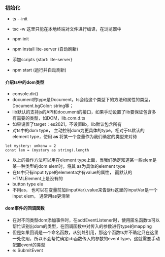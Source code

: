 ### 初始化

- ts --init
- tsc -w
这里只能在本地终端对文件进行编译，在浏览器中

- npm init
- npm install lite-server (自动刷新)
- 添加scripts {start: lite-server}
- npm start (运行并自动刷新)


#### 介绍ts中的dom类型
 - console.dir()
 - document的type是Document，ts会给这个类型下的方法和属性的类型，Document.bgColor: string等；
 - lib默认的支持js的API和document的接口，如果手动设置了lib要保证包含多有需要的类型，如DOM，lib.com.d.ts
 - 如果设置了target：es2021，不设置lib，lib默认包含所有
 - 对ts中的dom type， 主动控制dom为更具体的type，相对于ts默认的element type，使用 **as** 将某一个变量作为我们确定的类型来对待

```
let mystery: unkonw = 2
const len = (mystery as string).length

```

- 以上的操作方法可以用在element type上面，当我们确定知道某一些elem是某一种类型的dom elem时，将其 as为具体的element type
- 在ts中只有input type的elementa才有value的属性， 而默认的HTMLElement上是没有的
- button type ele
- 不用as， 也可以在变量前加(<HTMLInputElement>inputVar).value来告诉ts这里的inputVar是一个input elem， 通常用as更清晰


#### dom事件的回调函数

- 在对不同类型dom添加事件时，在addEventListener时，使用匿名函数ts可以帮忙识别出dom的类型，在回调函数中对传入的参数进行type的mapping
- 但是如果回调是一个命名函数，从别处引用，那这个函数ts并不确定只在这里一处使用，所以不会帮忙确定cb函数传入的参数的event type，这就需要手动配置event的类型
- e: SubmitEvent






